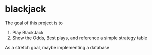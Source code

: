 # blackjack
The goal of this project is to 
1) Play BlackJack
2) Show the Odds, Best plays, and reference a simple strategy table


As a stretch goal, maybe implementing a database
